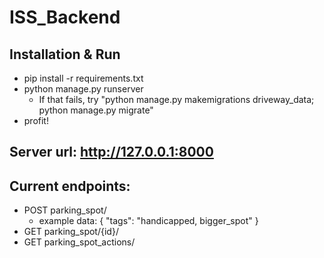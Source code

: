 # ISS_Backend

## Installation & Run
- pip install -r requirements.txt
- python manage.py runserver
  - If that fails, try "python manage.py makemigrations driveway_data; python manage.py migrate"
- profit!

## Server url: http://127.0.0.1:8000
## Current endpoints:
- POST parking_spot/
  - example data:
  { "tags": "handicapped, bigger_spot" }
- GET parking_spot/{id}/
- GET parking_spot_actions/
